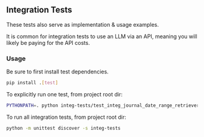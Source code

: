 ## Integration Tests

These tests also serve as implementation & usage examples.

It is common for integration tests to use an LLM via an API, meaning you will likely be paying for the API costs.


### Usage
Be sure to first install test dependencies.
```bash
pip install .[test]
```

To explicitly run one test, from project root dir:
```bash
PYTHONPATH=. python integ-tests/test_integ_journal_date_range_retriever.py
```

To run all integration tests, from project root dir:
```bash
python -m unittest discover -s integ-tests
```
